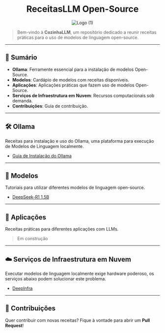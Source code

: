 <h1 align="center">ReceitasLLM Open-Source</h1>

<p align="center">
  <img src="https://github.com/user-attachments/assets/3574b7a5-e390-4d5d-bc8c-e80e59dfb018" alt="Logo (1)">
</p>

> Bem-vindo à **CozinhaLLM**, um repositório dedicado a reunir receitas práticas para o uso de modelos de linguagem open-source.

---
## 📔 Sumário

- **Ollama**: Ferramente essencial para a instalação de modelos Open-Source.
- **Modelos**: Cardápio de modelos com receitas disponíveis.
- **Aplicações**: Aplicações práticas que fazem uso de modelos Open-Source.
- **Serviços de Infraestrutura em Nuvem**: Recursos computacionais sob demanda.
- **Contribuições**: Guia de contribuição.

---
## 🛠 Ollama

Receitas para instalação e uso do Ollama, uma plataforma para execução de Modelos de Linguagem localmente.

- [Guia de Instalação do Ollama](./ollama/install.md)

---
## 🤖 Modelos

Tutoriais para utilizar diferentes modelos de linguagem open-source. 

- [DeepSeek-R1 1.5B](./modelos/deepSeek/deepSeekR1-1B.md)

---
## 🚀 Aplicações

Receitas práticas para diferentes aplicações com LLMs.

> Em construção

---
## ☁️ Serviços de Infraestrutura em Nuvem

Executar modelos de linguagem localmente exige hardware poderoso, os serviços abaixo podem solucionar este problema.

- [DeepInfra](./infraestrutura/deepInfra.md)

---
## 🤝 Contribuições

Quer contribuir com novas receitas? Fique à vontade para abrir um **Pull Request**!
